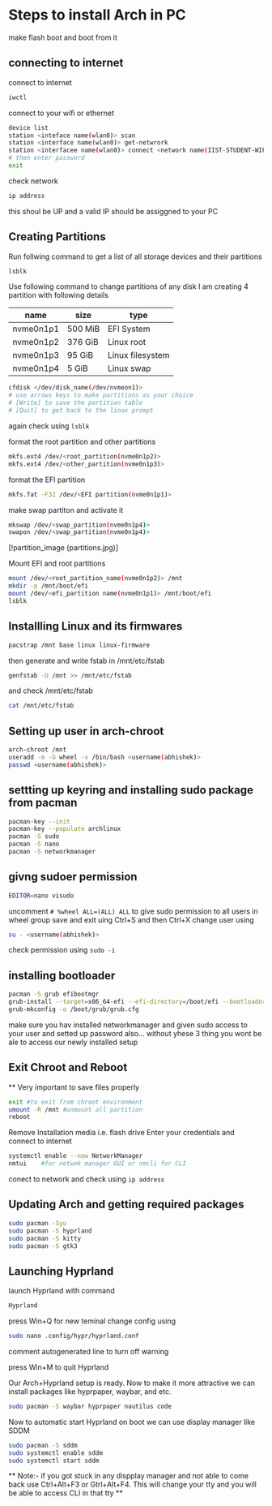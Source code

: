 # Steps to install Arch in PC
make flash boot and boot from it

## connecting to internet
connect to internet
  ```sh
  iwctl
  ```
connect to your wifi or ethernet
  ```sh
  device list
  station <inteface name(wlan0)> scan
  station <interface name(wlan0)> get-netwrork
  station <interfacee name(wlan0)> connect <network name(IIST-STUDENT-WIFI)>
  # then enter password
  exit
  ```
check network
  ```sh
  ip address
  ```
  this shoul be UP and a valid IP should be assiggned to your PC

## Creating Partitions
Run follwing command to get a list of all storage devices and their partitions
```sh
lsblk
```
Use following command to change partitions of any disk
I am creating 4 partition with following details

| name | size | type |
| --- | --- | --- |
| nvme0n1p1 | 500 MiB | EFI System | 
| nvme0n1p2 | 376 GiB | Linux root |
| nvme0n1p3 | 95  GiB | Linux filesystem |
| nvme0n1p4 | 5   GiB | Linux swap |

```sh
cfdisk </dev/disk_name(/dev/nvmeon1)>
# use arrows keys to make partitions as your choice
# [Write] to save the partition table
# [Quit] to get back to the linux prompt
```
again check using ```lsblk```

format the root partition and other partitions
```sh
mkfs.ext4 /dev/<root_partition(nvme0n1p2)>
mkfs.ext4 /dev/<other_partition(nvme0n1p3)>
```
format the EFI partition
```sh
mkfs.fat -F32 /dev/<EFI partition(nvme0n1p1)>
```
make swap partiton and activate it
```sh
mkswap /dev/<swap_partition(nvme0n1p4)>
swapon /dev/<swap_partition(nvme0n1p4)>
```

[!partition_image (partitions.jpg)]

Mount EFI and root partitions
```sh
mount /dev/<root_partition_name(nvme0n1p2)> /mnt
mkdir -p /mnt/boot/efi
mount /dev/<efi_partition name(nvme0n1p1)> /mnt/boot/efi
lsblk
``` 

## Installling Linux and its firmwares
```sh
pacstrap /mnt base linux linux-firmware
```
then generate and write fstab in /mnt/etc/fstab
```sh
genfstab -U /mnt >> /mnt/etc/fstab
```
and check /mnt/etc/fstab
```sh
cat /mnt/etc/fstab
```

## Setting up user in arch-chroot 
```sh
arch-chroot /mnt
useradd -m -G wheel -s /bin/bash <username(abhishek)>
passwd <username(abhishek)>
```
## settting up keyring and installing sudo package from pacman
```sh
pacman-key --init
pacman-key --populate archlinux
pacman -S sudo
pacman -S nano
pacman -S networkmanager
``` 

## givng sudoer permission
```sh
EDITOR=nano visudo
```
uncomment ```# %wheel ALL=(ALL) ALL``` to give sudo permission to all users in wheel group
save and exit uing Ctrl+S and then Ctrl+X 
change user using
```sh
su - <username(abhishek)>
```
check permission using ```sudo -i```

## installing bootloader
```sh
pacman -S grub efibootmgr
grub-install --target=x86_64-efi --efi-directory=/boot/efi --bootloader-id=GRUB
grub-mkconfig -o /boot/grub/grub.cfg
```

make sure you hav installed networkmanager and given sudo access to your user and setted up password also... without yhese 3 thing you wont be ale to access our newly installed setup

## Exit Chroot and Reboot
** Very important to save files properly
```sh
exit #to exit from chroot environment
umount -R /mnt #unmount all partition
reboot
```

Remove Installation media i.e. flash drive
Enter your credentials and connect to internet
```sh
systemctl enable --now NetworkManager
nmtui    #for netwok manager GUI or nmcli for CLI
```
conect to network and check using ```ip address```

## Updating Arch and getting required packages
```sh
sudo pacman -Syu
sudo pacman -S hyprland
sudo pacman -S kitty
sudo pacman -S gtk3
```

## Launching Hyprland
launch Hyprland with command
```sh
Hyprland
```

press Win+Q for new teminal
change config using
```sh
sudo nano .config/hypr/hyprland.conf
```
comment autogenerated line to turn off warning

press Win+M to quit Hyprland

Our Arch+Hyprland setup is ready. Now to make it more attractive we can install packages like hyprpaper, waybar, and etc. 
```sh
sudo pacman -S waybar hyprpaper nautilus code
```

Now to automatic start Hyprland on boot we can use display manager like SDDM
```sh
sudo pacman -S sddm
sudo systemctl enable sddm
sudo systemctl start sddm
```

** Note:- if you got stuck in any dispplay manager and not able to come back use Ctrl+Alt+F3 or Gtrl+Alt+F4. This will change your tty and you will be able to access CLI in that tty **
